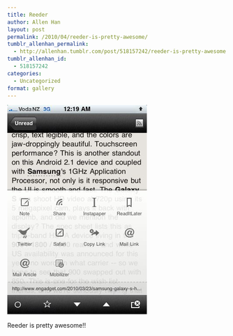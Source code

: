 ```yaml
---
title: Reeder
author: Allen Han
layout: post
permalink: /2010/04/reeder-is-pretty-awesome/
tumblr_allenhan_permalink:
  - http://allenhan.tumblr.com/post/518157242/reeder-is-pretty-awesome
tumblr_allenhan_id:
  - 518157242
categories:
  - Uncategorized
format: gallery
---
```

[<img class="alignnone size-full wp-image-487" alt="tumblr_l0tedf1ycW1qzkacto1_" src="/images/uploads/2013/03/tumblr_l0tedf1ycW1qzkacto1_.jpg" width="320" height="480" />][1]

Reeder is pretty awesome!!

 [1]: /images/uploads/2013/03/tumblr_l0tedf1ycW1qzkacto1_.jpg
